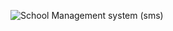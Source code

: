 ![School Management system (sms)](https://user-images.githubusercontent.com/27735701/59343773-47350f00-8d15-11e9-8ed1-16a69c0eeed0.png)
